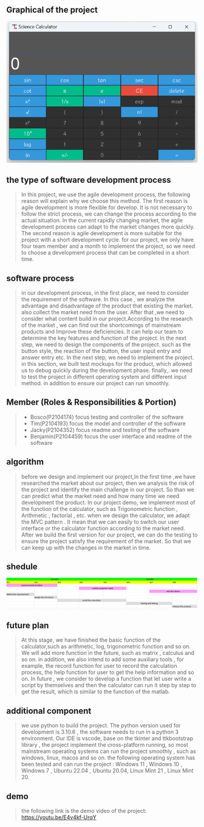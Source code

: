 ## Graphical of the project

![UI](./userInterface.png)

## the type of software development process

> In this project, we use the agile development process, the following reason will explain why we choose this method. The first reason is agile development is more flexible for develop. It is not necessary to follow the strict process, we can change the process according to the actual situation. In the current rapidly changing market, the agile development process can adapt to the market changes more quickly. The second reason is agile development is more suitable for the project with a short development cycle. for our project, we only have four team member and a month to implement the project, so we need to choose a development process that can be completed in a short time.

## software process

> in our development process, in the first place, we need to consider the requirement of the software. In this case , we analyze the advantage and disadvantage of the product that existing the market. also collect the market need from the user. After that ,we need to consider what content build in our project.According to the research of the market , we can find out the shortcomings of mainstream products and Improve these deficiencies. It can help our team to determine the key features and function of the project. In the next step, we need to design the components of the project. such as the button style, the reaction of the button, the user input entry and answer entry etc. In the next step, we need to implement the project. in this section, we built test mockups for the product, which allowed us to debug quickly during the development phase. finally,. we need to test the project in different operating system and different input method. in addition to ensure our project can run smoothly.

## Member (Roles & Responsibilities & Portion)

> - Bosco(P2104174) focus testing and controller of the software
> - Tim(P2104193) focus the model and controller of the software
> - Jacky(P2104352) focus readme and testing of the software
> - Benjamin(P2104459) focus the user interface and readme of the software

## algorithm

> before we design and implement our project,In the first time ,we have researched the market about our project, then we analysis the risk of the project and identify the main challenge in our project. So than we can predict what the market need and how many time we need development the product. In our project demo, we implement most of the function of the calculator, such as Trigonometric function , Arithmetic , factorial , etc. when we design the calculator, we adapt the MVC pattern . It mean that we can easily to switch our user interface or the calculator function according to the market need. After we build the first version for our project, we can do the testing to ensure the project satisfy the requirement of the market. So that we can keep up with the changes in the market in time.

## shedule

![shedule](./shedule.png)

## future plan

> At this stage, we have finished the basic function of the calculator,such as arithmetic, log, trigonometric function and so on. We will add more function in the future, such as matrix , calculus and so on. in addition, we also intend to add some auxiliary tools , for example, the record function for user to record the calculation process, the help function for user to get the help information and so on. In future , we consider to develop a function that let user write a script by themselves and then the calculator can run it step by step to get the result, which is similar to the function of the matlab.

## additional component

> we use python to build the project. The python version used for development is 3.10.6 , the software needs to run in a python 3 environment. Our IDE is vscode, base on the tkinter and ttkbootstrap library , the project implement the cross-platform running, so most mainstream operating systems can run the project smoothly , such as windows, linux, macos and so on. the following operating system has been tested and can run the project : Windows 11 , Windows 10 , Windows 7 , Ubuntu 22.04 , Ubuntu 20.04, Linux Mint 21 , Linux Mint 20.

## demo

> the following link is the demo video of the project: https://youtu.be/E4v4kf-UrqY 
